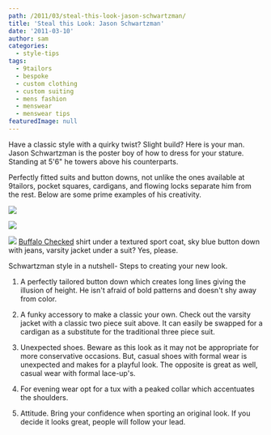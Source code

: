```yaml
---
path: /2011/03/steal-this-look-jason-schwartzman/
title: 'Steal this Look: Jason Schwartzman'
date: '2011-03-10'
author: sam
categories:
  - style-tips
tags:
  - 9tailors
  - bespoke
  - custom clothing
  - custom suiting
  - mens fashion
  - menswear
  - menswear tips
featuredImage: null
---
```

Have a classic style with a quirky twist? Slight build? Here is your man. Jason Schwartzman is the poster boy of how to dress for your stature. Standing at 5'6" he towers above his counterparts.

Perfectly fitted suits and button downs, not unlike the ones available at 9tailors, pocket squares, cardigans, and flowing locks separate him from the rest. Below are some prime examples of his creativity.

[![](http://4.bp.blogspot.com/-vJwDHJSTjsA/TXhuE-qy3rI/AAAAAAAAAFY/HNaNG3QVY8c/s320/jason-schwartzman.jpg)](http://4.bp.blogspot.com/-vJwDHJSTjsA/TXhuE-qy3rI/AAAAAAAAAFY/HNaNG3QVY8c/s1600/jason-schwartzman.jpg)

[![](http://1.bp.blogspot.com/-RK5NCsb-rI8/TXhtr_9_FzI/AAAAAAAAAFQ/YTJ2SuApSxg/s320/4931_i4_jason-4.jpg)](http://1.bp.blogspot.com/-RK5NCsb-rI8/TXhtr_9_FzI/AAAAAAAAAFQ/YTJ2SuApSxg/s1600/4931_i4_jason-4.jpg)

[![](http://2.bp.blogspot.com/-eqNAo6SfxjE/TXhuoYCivTI/AAAAAAAAAFg/gg68Sj6qy0E/s320/jasonschwartzman0309.jpg)](http://2.bp.blogspot.com/-eqNAo6SfxjE/TXhuoYCivTI/AAAAAAAAAFg/gg68Sj6qy0E/s1600/jasonschwartzman0309.jpg)
 [Buffalo Checked](http://2011/02/fall-wedding-in-buffalo-check.html) shirt under a textured sport coat, sky blue button down with jeans, varsity jacket under a suit? Yes, please.

Schwartzman style in a nutshell- Steps to creating your new look.

1. A perfectly tailored button down which creates long lines giving the illusion of height. He isn't afraid of bold patterns and doesn't shy away from color.

2. A funky accessory to make a classic your own. Check out the varsity jacket with a classic two piece suit above. It can easily be swapped for a cardigan as a substitute for the traditional three piece suit.

3. Unexpected shoes. Beware as this look as it may not be appropriate for more conservative occasions. But, casual shoes with formal wear is unexpected and makes for a playful look. The opposite is great as well, casual wear with formal lace-up's.

4. For evening wear opt for a tux with a peaked collar which accentuates the shoulders.

5. Attitude. Bring your confidence when sporting an original look. If you decide it looks great, people will follow your lead.